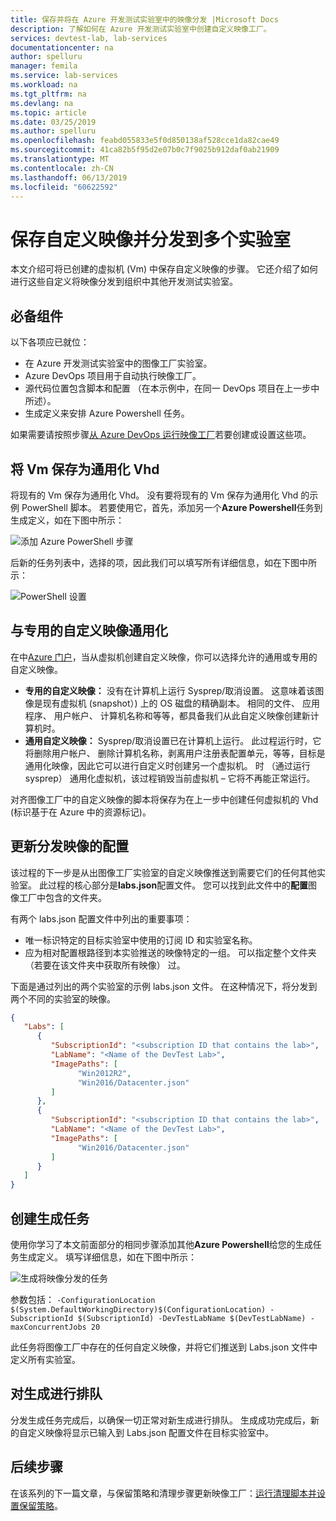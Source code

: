 ```yaml
---
title: 保存并将在 Azure 开发测试实验室中的映像分发 |Microsoft Docs
description: 了解如何在 Azure 开发测试实验室中创建自定义映像工厂。
services: devtest-lab, lab-services
documentationcenter: na
author: spelluru
manager: femila
ms.service: lab-services
ms.workload: na
ms.tgt_pltfrm: na
ms.devlang: na
ms.topic: article
ms.date: 03/25/2019
ms.author: spelluru
ms.openlocfilehash: feabd055833e5f0d850138af528cce1da82cae49
ms.sourcegitcommit: 41ca82b5f95d2e07b0c7f9025b912daf0ab21909
ms.translationtype: MT
ms.contentlocale: zh-CN
ms.lasthandoff: 06/13/2019
ms.locfileid: "60622592"
---
```

# <a name="save-custom-images-and-distribute-to-multiple-labs"></a>保存自定义映像并分发到多个实验室
本文介绍可将已创建的虚拟机 (Vm) 中保存自定义映像的步骤。 它还介绍了如何进行这些自定义将映像分发到组织中其他开发测试实验室。

## <a name="prerequisites"></a>必备组件
以下各项应已就位：

- 在 Azure 开发测试实验室中的图像工厂实验室。
- Azure DevOps 项目用于自动执行映像工厂。
- 源代码位置包含脚本和配置 （在本示例中，在同一 DevOps 项目在上一步中所述）。
- 生成定义来安排 Azure Powershell 任务。

如果需要请按照步骤[从 Azure DevOps 运行映像工厂](image-factory-set-up-devops-lab.md)若要创建或设置这些项。 

## <a name="save-vms-as-generalized-vhds"></a>将 Vm 保存为通用化 Vhd
将现有的 Vm 保存为通用化 Vhd。  没有要将现有的 Vm 保存为通用化 Vhd 的示例 PowerShell 脚本。 若要使用它，首先，添加另一个**Azure Powershell**任务到生成定义，如在下图中所示：

![添加 Azure PowerShell 步骤](./media/save-distribute-custom-images/powershell-step.png)

后新的任务列表中，选择的项，因此我们可以填写所有详细信息，如在下图中所示： 

![PowerShell 设置](./media/save-distribute-custom-images/powershell-settings.png)


## <a name="generalized-vs-specialized-custom-images"></a>与专用的自定义映像通用化
在中[Azure 门户](https://portal.azure.com)，当从虚拟机创建自定义映像，你可以选择允许的通用或专用的自定义映像。

- **专用的自定义映像：** 没有在计算机上运行 Sysprep/取消设置。 这意味着该图像是现有虚拟机 (snapshot）) 上的 OS 磁盘的精确副本。  相同的文件、 应用程序、 用户帐户、 计算机名称和等等，都具备我们从此自定义映像创建新计算机时。
- **通用自定义映像：** Sysprep/取消设置已在计算机上运行。  此过程运行时，它将删除用户帐户、 删除计算机名称，剥离用户注册表配置单元，等等，目标是通用化映像，因此它可以进行自定义时创建另一个虚拟机。  时 （通过运行 sysprep） 通用化虚拟机，该过程销毁当前虚拟机 – 它将不再能正常运行。

对齐图像工厂中的自定义映像的脚本将保存为在上一步中创建任何虚拟机的 Vhd (标识基于在 Azure 中的资源标记)。

## <a name="update-configuration-for-distributing-images"></a>更新分发映像的配置
该过程的下一步是从出图像工厂实验室的自定义映像推送到需要它们的任何其他实验室。 此过程的核心部分是**labs.json**配置文件。 您可以找到此文件中的**配置**图像工厂中包含的文件夹。

有两个 labs.json 配置文件中列出的重要事项：

- 唯一标识特定的目标实验室中使用的订阅 ID 和实验室名称。
- 应为相对配置根路径到本实验推送的映像特定的一组。 可以指定整个文件夹 （若要在该文件夹中获取所有映像） 过。

下面是通过列出的两个实验室的示例 labs.json 文件。 在这种情况下，将分发到两个不同的实验室的映像。

```json
{
   "Labs": [
      {
         "SubscriptionId": "<subscription ID that contains the lab>",
         "LabName": "<Name of the DevTest Lab>",
         "ImagePaths": [
               "Win2012R2",
               "Win2016/Datacenter.json"
         ]
      },
      {
         "SubscriptionId": "<subscription ID that contains the lab>",
         "LabName": "<Name of the DevTest Lab>",
         "ImagePaths": [
               "Win2016/Datacenter.json"
         ]
      }
   ]
}
```

## <a name="create-a-build-task"></a>创建生成任务
使用你学习了本文前面部分的相同步骤添加其他**Azure Powershell**给您的生成任务生成定义。 填写详细信息，如在下图中所示： 

![生成将映像分发的任务](./media/save-distribute-custom-images/second-build-task-powershell.png)

参数包括： `-ConfigurationLocation $(System.DefaultWorkingDirectory)$(ConfigurationLocation) -SubscriptionId $(SubscriptionId) -DevTestLabName $(DevTestLabName) -maxConcurrentJobs 20`

此任务将图像工厂中存在的任何自定义映像，并将它们推送到 Labs.json 文件中定义所有实验室。

## <a name="queue-the-build"></a>对生成进行排队
分发生成任务完成后，以确保一切正常对新生成进行排队。 生成成功完成后，新的自定义映像将显示已输入到 Labs.json 配置文件在目标实验室中。

## <a name="next-steps"></a>后续步骤
在该系列的下一篇文章，与保留策略和清理步骤更新映像工厂：[运行清理脚本并设置保留策略](image-factory-set-retention-policy-cleanup.md)。
